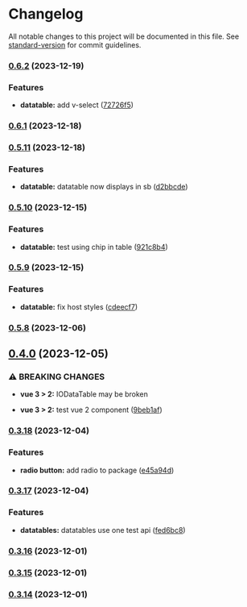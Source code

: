 # Changelog

All notable changes to this project will be documented in this file. See [standard-version](https://github.com/conventional-changelog/standard-version) for commit guidelines.

### [0.6.2](https://github.com/tejas-encora/IO-Component-Library/compare/v0.6.1...v0.6.2) (2023-12-19)


### Features

* **datatable:** add v-select ([72726f5](https://github.com/tejas-encora/IO-Component-Library/commit/72726f5035dac2e30a5b06a54c0e8afa26bf4b52))

### [0.6.1](https://github.com/tejas-encora/IO-Component-Library/compare/v0.5.11...v0.6.1) (2023-12-18)

### [0.5.11](https://github.com/tejas-encora/IO-Component-Library/compare/v0.5.10...v0.5.11) (2023-12-18)


### Features

* **datatable:** datatable now displays in sb ([d2bbcde](https://github.com/tejas-encora/IO-Component-Library/commit/d2bbcde13f3b1f5ff548163f669d0639afceba78))

### [0.5.10](https://github.com/tejas-encora/IO-Component-Library/compare/v0.5.9...v0.5.10) (2023-12-15)


### Features

* **datatable:** test using chip in table ([921c8b4](https://github.com/tejas-encora/IO-Component-Library/commit/921c8b4d623c0a73a10ddab63119e7d85348fe41))

### [0.5.9](https://github.com/tejas-encora/IO-Component-Library/compare/v0.5.8...v0.5.9) (2023-12-15)


### Features

* **datatable:** fix host styles ([cdeecf7](https://github.com/tejas-encora/IO-Component-Library/commit/cdeecf7af50f3a98670016624513c3defb361a6a))

### [0.5.8](https://github.com/tejas-encora/IO-Component-Library/compare/v0.4.0...v0.5.8) (2023-12-06)

## [0.4.0](https://github.com/tejas-encora/IO-Component-Library/compare/v0.3.18...v0.4.0) (2023-12-05)


### ⚠ BREAKING CHANGES

* **vue 3 > 2:** IODataTable may be broken

* **vue 3 > 2:** test vue 2 component ([9beb1af](https://github.com/tejas-encora/IO-Component-Library/commit/9beb1af4b3b41fcd7549ce22c01fc384ec24427e))

### [0.3.18](https://github.com/tejas-encora/IO-Component-Library/compare/v0.3.17...v0.3.18) (2023-12-04)


### Features

* **radio button:** add radio to package ([e45a94d](https://github.com/tejas-encora/IO-Component-Library/commit/e45a94d55d0b0d4f74fe6f9a79b108931cdb0419))

### [0.3.17](https://github.com/tejas-encora/IO-Component-Library/compare/v0.3.16...v0.3.17) (2023-12-04)


### Features

* **datatables:** datatables use one test api ([fed6bc8](https://github.com/tejas-encora/IO-Component-Library/commit/fed6bc8127991a4d1baf67c32755a5d8c84a0d30))

### [0.3.16](https://github.com/tejas-encora/IO-Component-Library/compare/v0.3.15...v0.3.16) (2023-12-01)

### [0.3.15](https://github.com/tejas-encora/IO-Component-Library/compare/v0.3.13...v0.3.15) (2023-12-01)

### [0.3.14](https://github.com/tejas-encora/IO-Component-Library/compare/v0.3.13...v0.3.14) (2023-12-01)
